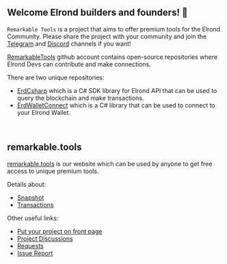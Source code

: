 ## Welcome Elrond builders and founders! 👋

`Remarkable Tools` is a project that aims to offer premium tools for the Elrond Community. Please share the project with your community and join the [Telegram](https://t.me/RemarkableTools) and [Discord](https://discord.io/RemarkableTools) channels if you want!

[RemarkableTools](https://github.com/RemarkableTools) github account contains open-source repositories where Elrond Devs can contribute and make connections.

There are two unique repositories:
- [ErdCsharp](https://github.com/RemarkableTools/ErdCsharp) which is a C# SDK library for Elrond API that can be used to query the blockchain and make transactions.
- [ErdWalletConnect](https://github.com/RemarkableTools/ErdWalletConnect) which is a C# library that can be used to connect to your Elrond Wallet.

&nbsp;
## remarkable.tools

[remarkable.tools](remarkable.tools) is our website which can be used by anyone to get free access to unique premium tools.

Details about:
- [Snapshot](https://github.com/RemarkableTools/remarkable.tools/wiki/Snapshot)
- [Transactions](https://github.com/RemarkableTools/remarkable.tools/wiki/Transactions)

Other useful links:
- [Put your project on front page](https://github.com/RemarkableTools/remarkable.tools/discussions/2)
- [Project Discussions](https://github.com/RemarkableTools/remarkable.tools/discussions/1)
- [Requests](https://github.com/RemarkableTools/remarkable.tools/discussions/3)
- [Issue Report](https://github.com/RemarkableTools/remarkable.tools/issues)

